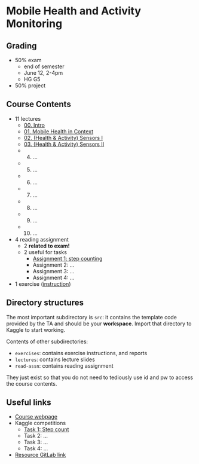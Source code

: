 # Mobile Health and Activity Monitoring

## Grading

- 50% exam
  - end of semester
  - June 12, 2-4pm
  - HG G5
- 50% project

## Course Contents

- 11 lectures
  - [00. Intro](./lectures/mhealth2023-L01.pdf)
  - [01. Mobile Health in Context](lectures/mhealth2023-L02a.pdf)
  - [02. (Health & Activity) Sensors I](lectures/mhealth2023-L02b.pdf)
  - [03. (Health & Activity) Sensors II](lectures/mhealth2023-L02b.pdf)
  - 04. ...
  - 05. ...
  - 06. ...
  - 07. ...
  - 08. ...
  - 09. ...
  - 10. ...
- 4 reading assignment
  - 2 **related to exam!**
  - 2 useful for tasks
    - [Assignment 1: step counting](read-assn/ra1-Walking_detection_and_step_counting.pdf)
    - Assignment 2: ...
    - Assignment 3: ...
    - Assignment 4: ...
- 1 exercise ([instruction](exercise/mhealth23_exercise.pdf))

## Directory structures

The most important subdirectory is `src`: it contains the template code provided 
by the TA and should be your **workspace**. Import that directory to Kaggle to
 start working.

Contents of other subdirectories:

- `exercises`: contains exercise instructions, and reports
- `lectures`: contains lecture slides
- `read-assn`: contains reading assignment

They just exist so that you do not need to tediously use id and pw to access
 the course contents.

## Useful links

- [Course webpage](https://teaching.siplab.org/mobile_health_activity_monitoring/2023/course)
- Kaggle competitions
  - [Task 1: Step count](https://www.kaggle.com/competitions/mobile-health-2023-step-count)
  - Task 2: ...
  - Task 3: ...
  - Task 4: ...
- [Resource GitLab link](https://gitlab.ethz.ch/siplab/mobile-health-and-activity-monitoring-2023-exercise/-/tree/main/)

